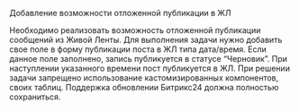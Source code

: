Добавление возможности отложенной публикации в ЖЛ

Необходимо реализовать возможность отложенной публикации сообщений из Живой Ленты. Для выполнения задачи нужно добавить свое поле в форму публикации поста в ЖЛ типа дата/время. Если данное поле заполнено, запись публикуется в статусе “Черновик”. При наступлении указанного времени пост публикуется в ЖЛ.
При решении задачи запрещено использование кастомизированных компонентов, своих таблиц. Поддержка обновлении Битрикс24 должна полностью сохраниться.